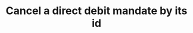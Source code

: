 ---
title: Cancel a direct debit mandate by its id
api:
  file: stagingadfincom-apidocspublic-apis.json
  operationId: cancelDirectDebitMandate
hidden: false
---